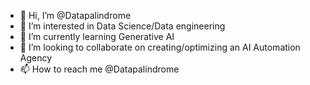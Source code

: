 - 👋 Hi, I’m @Datapalindrome
- 👀 I’m interested in Data Science/Data engineering
- 🌱 I’m currently learning Generative AI
- 💞️ I’m looking to collaborate on creating/optimizing an AI Automation Agency
- 📫 How to reach me @Datapalindrome

<!---
Datapalindrome/Datapalindrome is a ✨ special ✨ repository because its `README.md` (this file) appears on your GitHub profile.
You can click the Preview link to take a look at your changes.
--->
